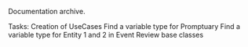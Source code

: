 Documentation archive.

Tasks:
Creation of UseCases
Find a variable type for Promptuary
Find a variable type for Entity 1 and 2 in Event
Review base classes
